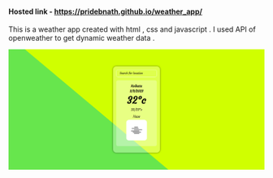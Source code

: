 #### Hosted link - https://pridebnath.github.io/weather_app/
This is a weather app created with html , css and javascript . I used API of openweather to get dynamic weather data .


<a href="https://pridebnath.github.io/weather_app/"><img src ="images/weather-app-2023-03-09.png" />
</a>
